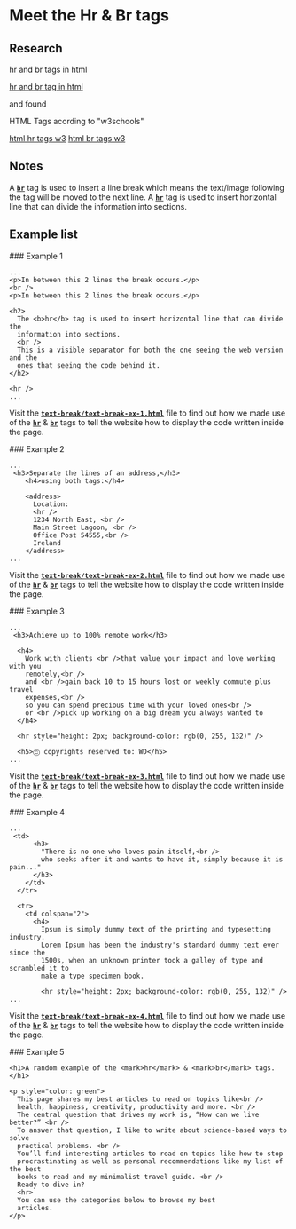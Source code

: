 # Meet the Hr & Br tags

## Research

hr and br tags in html

[hr and br tag in html](https://www.google.com/search?q=hr+and+br+tag+in+html)

and found

HTML Tags acording to "w3schools"

[html hr tags w3](https://www.w3schools.com/tags/tag_hr.asp)
[html br tags w3](https://www.w3schools.com/tags/tag_br.asp)

## Notes

A <ins>**`br`**</ins> tag is used to insert a line break which means the text/image following the tag will be moved to the next line. A <ins>**`hr`**</ins> tag is used to insert horizontal line that can divide the information into sections.

## Example list

### Example 1

```html:
...
<p>In between this 2 lines the break occurs.</p>
<br />
<p>In between this 2 lines the break occurs.</p>

<h2>
  The <b>hr</b> tag is used to insert horizontal line that can divide the
  information into sections.
  <br />
  This is a visible separator for both the one seeing the web version and the
  ones that seeing the code behind it.
</h2>

<hr />
...
```

Visit the <ins>**`text-break/text-break-ex-1.html`**</ins> file to find out how we made use of the <ins>**`hr`**</ins> & <ins>**`br`**</ins> tags to tell the website how to display the code written inside the page.

### Example 2

```html:
...
 <h3>Separate the lines of an address,</h3>
    <h4>using both tags:</h4>

    <address>
      Location:
      <hr />
      1234 North East, <br />
      Main Street Lagoon, <br />
      Office Post 54555,<br />
      Ireland
    </address>
...
```

Visit the <ins>**`text-break/text-break-ex-2.html`**</ins> file to find out how we made use of the <ins>**`hr`**</ins> & <ins>**`br`**</ins> tags to tell the website how to display the code written inside the page.

### Example 3

```html:
...
 <h3>Achieve up to 100% remote work</h3>

  <h4>
    Work with clients <br />that value your impact and love working with you
    remotely,<br />
    and <br />gain back 10 to 15 hours lost on weekly commute plus travel
    expenses,<br />
    so you can spend precious time with your loved ones<br />
    or <br />pick up working on a big dream you always wanted to
  </h4>

  <hr style="height: 2px; background-color: rgb(0, 255, 132)" />

  <h5>Ⓒ copyrights reserved to: WD</h5>
...
```

Visit the <ins>**`text-break/text-break-ex-3.html`**</ins> file to find out how we made use of the <ins>**`hr`**</ins> & <ins>**`br`**</ins> tags to tell the website how to display the code written inside the page.

### Example 4

```html:
...
 <td>
      <h3>
        "There is no one who loves pain itself,<br />
        who seeks after it and wants to have it, simply because it is pain..."
      </h3>
    </td>
  </tr>

  <tr>
    <td colspan="2">
      <h4>
        Ipsum is simply dummy text of the printing and typesetting industry.
        Lorem Ipsum has been the industry's standard dummy text ever since the
        1500s, when an unknown printer took a galley of type and scrambled it to
        make a type specimen book.

        <hr style="height: 2px; background-color: rgb(0, 255, 132)" />
...
```

Visit the <ins>**`text-break/text-break-ex-4.html`**</ins> file to find out how we made use of the <ins>**`hr`**</ins> & <ins>**`br`**</ins> tags to tell the website how to display the code written inside the page.

### Example 5

```html:
<h1>A random example of the <mark>hr</mark> & <mark>br</mark> tags.</h1>

<p style="color: green">
  This page shares my best articles to read on topics like<br />
  health, happiness, creativity, productivity and more. <br />
  The central question that drives my work is, “How can we live better?” <br />
  To answer that question, I like to write about science-based ways to solve
  practical problems. <br />
  You’ll find interesting articles to read on topics like how to stop
  procrastinating as well as personal recommendations like my list of the best
  books to read and my minimalist travel guide. <br />
  Ready to dive in?
  <hr>
  You can use the categories below to browse my best
  articles.
</p>
```
